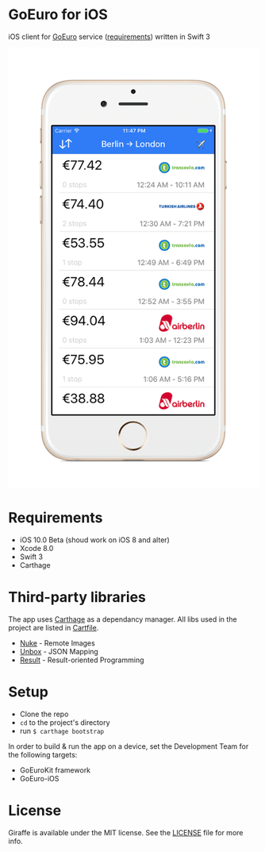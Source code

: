 # GoEuro for iOS 

iOS client for [GoEuro](http://www.goeuro.com) service ([requirements](https://github.com/goeuro/iOS-Test)) written in Swift 3

![image](Application-Preview.png)

# Requirements
- iOS 10.0 Beta (shoud work on iOS 8 and alter)
- Xcode 8.0
- Swift 3
- Carthage

# Third-party libraries
The app uses [Carthage](https://github.com/Carthage/Carthage) as a dependancy manager. All libs used in the project are listed in [Cartfile](Cartfile).
* [Nuke](https://github.com/kean/Nuke) - Remote Images
* [Unbox](https://github.com/JohnSundell/Unbox) - JSON Mapping
* [Result](https://github.com/antitypical/Result) - Result-oriented Programming

# Setup

* Clone the repo
* `cd` to the project's directory 
* run `$ carthage bootstrap` 

In order to build & run the app on a device, set the Development Team for the following targets:
* GoEuroKit framework
* GoEuro-iOS

# License

Giraffe is available under the MIT license. See the [LICENSE](LICENSE) file for more info.
